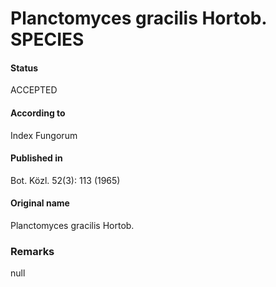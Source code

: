 # Planctomyces gracilis Hortob. SPECIES

#### Status
ACCEPTED

#### According to
Index Fungorum

#### Published in
Bot. Közl. 52(3): 113 (1965)

#### Original name
Planctomyces gracilis Hortob.

### Remarks
null